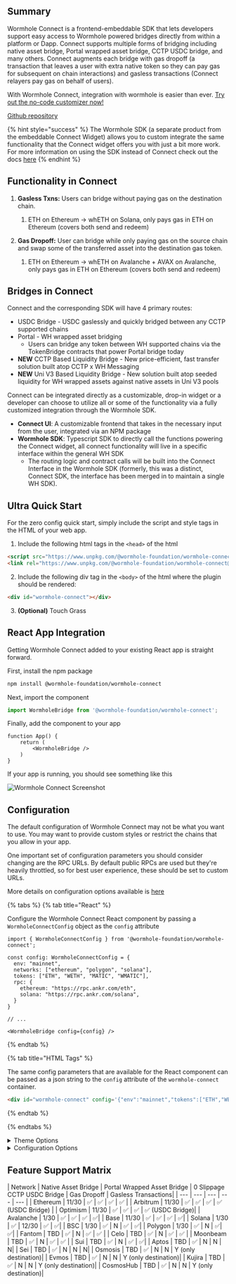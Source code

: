 
## Summary

Wormhole Connect is a frontend-embeddable SDK that lets developers support easy access to Wormhole powered bridges directly from within a platform or Dapp. Connect supports multiple forms of bridging including native asset bridge, Portal wrapped asset bridge, CCTP USDC bridge, and many others. Connect augments each bridge with gas dropoff (a transaction that leaves a user with extra native token so they can pay gas for subsequent on chain interactions) and gasless transactions (Connect relayers pay gas on behalf of users).

With Wormhole Connect, integration with wormhole is easier than ever. [Try out the no-code customizer now!](https://connect-in-style.wormhole.com/)

[Github repository](https://github.com/wormhole-foundation/wormhole-connect)

{% hint style="success" %}
The Wormhole SDK (a separate product from the embeddable Connect Widget) allows you to custom integrate the same functionality that the Connect widget offers you with just a bit more work. For more information on using the SDK instead of Connect check out the docs [here](../../reference/sdk-docs/connect-sdk.md)
{% endhint %}

## Functionality in Connect

1. **Gasless Txns:** Users can bridge without paying gas on the destination chain. 
    1. ETH on Ethereum → whETH on Solana, only pays gas in ETH on Ethereum (covers both send and redeem)

2. **Gas Dropoff:** User can bridge while only paying gas on the source chain and swap some of the transferred asset into the destination gas token. 
    1. ETH on Ethereum → whETH on Avalanche + AVAX on Avalanche, only pays gas in ETH on Ethereum (covers both send and redeem)


## Bridges in Connect

Connect and the corresponding SDK will have 4 primary routes:

- USDC Bridge - USDC gaslessly and quickly bridged between any CCTP supported chains
- Portal - WH wrapped asset bridging
    - Users can bridge any token between WH supported chains via the TokenBridge contracts that power Portal bridge today
- **NEW** CCTP Based Liquidity Bridge - New price-efficient, fast transfer solution built atop CCTP x WH Messaging
- **NEW** Uni V3 Based Liquidity Bridge - New solution built atop seeded liquidity for WH wrapped assets against native assets in Uni V3 pools


Connect can be integrated directly as a customizable, drop-in widget or a developer can choose to utilize all or some of the functionality via a fully customized integration through the Wormhole SDK.

- **Connect UI**: A customizable frontend that takes in the necessary input from the user, integrated via an NPM package
- **Wormhole SDK**: Typescript SDK to directly call the functions powering the Connect widget, all connect functionality will live in a specific interface within the general WH SDK
    - The routing logic and contract calls will be built into the Connect Interface in the Wormhole SDK (formerly, this was a distinct, Connect SDK, the interface has been merged in to maintain a single WH SDK).


## Ultra Quick Start

For the zero config quick start, simply include the script and style tags in the HTML of your web app.

1) Include the following html tags in the `<head>` of the html

```html
<script src="https://www.unpkg.com/@wormhole-foundation/wormhole-connect@0.0.1-beta.2/dist/main.js" defer></script>
<link rel="https://www.unpkg.com/@wormhole-foundation/wormhole-connect@0.0.1-beta.2/dist/main.css" />
```

2) Include the following div tag in the `<body>` of the html where the plugin should be rendered:

```html
<div id="wormhole-connect"></div>
```

3) **(Optional)** Touch Grass


## React App Integration 


Getting Wormhole Connect added to your existing React app is straight forward.

First, install the npm package

```sh
npm install @wormhole-foundation/wormhole-connect
```

Next, import the component

```ts
import WormholeBridge from '@wormhole-foundation/wormhole-connect';
```

Finally, add the component to your app

```tsx
function App() {
    return (
        <WormholeBridge />
    )
}
```

If your app is running, you should see something like this

![Wormhole Connect Screenshot](../../.gitbook/assets/wh-connect-default.png)


## Configuration

The default configuration of Wormhole Connect may not be what you want to use.  You may want to provide custom styles or restrict the chains that you allow in your app.

One important set of configuration parameters you should consider changing are the RPC URLs. By default public RPCs are used but they're heavily throttled, so for best user experience, these should be set to custom URLs.

More details on configuration options available is [here](https://github.com/wormhole-foundation/wormhole-connect/blob/development/wormhole-connect-loader/README.md)

{% tabs %}
{% tab title="React" %}

Configure the Wormhole Connect React component by passing a `WormholeConnectConfig` object as the `config` attribute

```tsx
import { WormholeConnectConfig } from '@wormhole-foundation/wormhole-connect';

const config: WormholeConnectConfig = {
  env: "mainnet",
  networks: ["ethereum", "polygon", "solana"],
  tokens: ["ETH", "WETH", "MATIC", "WMATIC"],
  rpc: {
    ethereum: "https://rpc.ankr.com/eth",
    solana: "https://rpc.ankr.com/solana",
  }
}

// ...

<WormholeBridge config={config} />

```
{% endtab %}

{% tab title="HTML Tags" %}

The same config parameters that are available for the React component can be passed as a json string to the `config` attribute of the `wormhole-connect` container.

```html
<div id="wormhole-connect" config='{"env":"mainnet","tokens":["ETH","WETH","WBTC","USDCeth"]}' />
```
{% endtab %}

{% endtabs %}


<details>
<summary>Theme Options</summary>

More [here](https://github.com/wormhole-foundation/wormhole-connect/blob/development/wormhole-connect-loader/src/theme.ts)

```ts
export type Theme = {
  primary: PaletteColor;
  secondary: PaletteColor;
  divider: string;
  background: {
    default: string;
  };
  text: {
    primary: string;
    secondary: string;
  };
  error: PaletteColor;
  info: PaletteColor;
  success: PaletteColor;
  warning: PaletteColor;
  button: {
    primary: string;
    primaryText: string;
    disabled: string;
    disabledText: string;
    action: string;
    actionText: string;
    hover: string;
  };
  options: {
    hover: string;
    select: string;
  };
  card: {
    background: string;
    elevation: string;
    secondary: string;
  };
  popover: {
    background: string;
    elevation: string;
    secondary: string;
  };
  modal: {
    background: string;
  };
  font: {
    primary: string;
    header: string;
  };
};

```

</details>

<details>
<summary>Configuration Options</summary>

More [here](https://github.com/wormhole-foundation/wormhole-connect/blob/development/wormhole-connect-loader/src/types.ts)

```ts
export type Rpcs = {
  [chain in ChainName]?: string;
};

export interface BridgeDefaults {
  fromNetwork?: ChainName;
  toNetwork?: ChainName;
  token?: string;
  requiredNetwork?: ChainName;
}

export interface WormholeConnectConfig {
  env?: 'mainnet' | 'testnet';
  rpcs?: Rpcs;
  networks?: ChainName[];
  tokens?: string[];
  mode?: 'dark' | 'light';
  customTheme?: Theme;
  cta?: {
    text: string;
    link: string;
  };
  bridgeDefaults?: BridgeDefaults;
}
```

</details>


## Feature Support Matrix

| Network | Native Asset Bridge | Portal Wrapped Asset Bridge | 0 Slippage CCTP USDC Bridge | Gas Dropoff | Gasless Transactions|
| --- | --- | --- | --- | --- |
| Ethereum | 11/30 | ✅​ | ✅​ | ✅​ | ✅​ |
| Arbitrum | 11/30 | ✅​ | ✅​ | ✅ | ✅ (USDC Bridge) |
| Optimism | 11/30 | ✅​ | ✅​ | ✅ | ✅ (USDC Bridge)|
| Avalanche | 1/30 | ✅​ | ✅​ | ✅​ | ✅​|
| Base | 11/30 | ✅​ | ✅​ | ✅​ | ✅​|
| Solana | 1/30 | ✅​ | 12/30​ | ✅​ | ✅​|
| BSC | 1/30 | ✅​ | N | ✅​ | ✅​|
| Polygon | 1/30 | ✅​ | N | ✅​ | ✅​|
| Fantom | TBD | ✅​ | N | ✅​ | ✅​ | 
| Celo | TBD | ✅​ | N | ✅​ | ✅​ |
| Moonbeam | TBD | ✅​ | N | ✅​ | ✅​ |
| Sui | TBD | ✅​ | N | ✅​ | ✅​|
| Aptos | TBD | ✅​ | N | N | N|
| Sei | TBD | ✅​ | N | N | N|
| Osmosis | TBD | ✅​ | N | N | Y (only destination)|
| Evmos | TBD | ✅​ | N | N | Y (only destination)|
| Kujira | TBD | ✅​ | N | N | Y (only destination)|
| CosmosHub | TBD | ✅​ | N | N | Y (only destination)|
